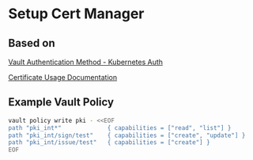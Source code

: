 # Setup Cert Manager

## Based on

[Vault Authentication Method - Kubernetes Auth](https://cert-manager.io/docs/configuration/vault/#option-2-vault-authentication-method-use-kubernetes-auth)

[Certificate Usage Documentation](https://cert-manager.io/docs/usage/certificate/)

## Example Vault Policy

```bash
vault policy write pki - <<EOF
path "pki_int*"             { capabilities = ["read", "list"] }
path "pki_int/sign/test"    { capabilities = ["create", "update"] }
path "pki_int/issue/test"   { capabilities = ["create"] }
EOF
```
